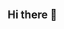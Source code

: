 ## Hi there 👋

<!--
**hamakan2/hamakan2** is a ✨ _special_ ✨ repository because its `README.md` (this file) appears on your GitHub profile.

Here are some ideas to get you started:

- 🔭 I’m currently working on analyzing the ecology of living creatures and the natural environment pertaining to them.
- 🌱 I’m currently learning how to explore and use useful applications that suit me.
- 👯 I hope to share information and be useful to others who are using similar tools,by disseminating what I learn.
- ⚡ Fun fact: ...
-->
